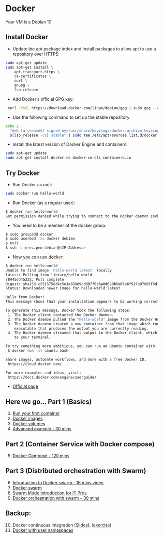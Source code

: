 # Docker

Your VM is a Debian 10

Install Docker
---------------
* Update the apt package index and install packages to allow apt to use a repository over HTTPS:
```bash
sudo apt-get update
sudo apt-get install \
    apt-transport-https \
    ca-certificates \
    curl \
    gnupg \
    lsb-release

```
* Add Docker’s official GPG key:
```bash
 curl -fsSL https://download.docker.com/linux/debian/gpg | sudo gpg --dearmor -o /usr/share/keyrings/docker-archive-keyring.gpg
```
* Use the following command to set up the stable repository.
```bash
echo \
  "deb [arch=amd64 signed-by=/usr/share/keyrings/docker-archive-keyring.gpg] https://download.docker.com/linux/debian \
  $(lsb_release -cs) stable" | sudo tee /etc/apt/sources.list.d/docker.list > /dev/null
```
* install the latest version of Docker Engine and containerd
```bash
sudo apt-get update
sudo apt-get install docker-ce docker-ce-cli containerd.io
```

Try Docker
-----------
* Run Docker as root:
```bash
sudo docker run hello-world
```
* Run Docker (as a regular user):
```bash
$ docker run hello-world
Got permission denied while trying to connect to the Docker daemon socket at unix:///var/run/docker.sock: Get http://%2Fvar%2Frun%2Fdocker.sock/v1.27/images/json: dial unix /var/run/docker.sock: connect: permission denied
```
* You need to be a member of the docker group:
```bash
$ sudo groupadd docker
$ sudo usermod -aG docker debian
$ exit
$ ssh -i nrec.pem debian@<IP-Address>
```
* Now you can use docker:
```bash
$ docker run hello-world
Unable to find image 'hello-world:latest' locally
latest: Pulling from library/hello-world
78445dd45222: Pull complete
Digest: sha256:c5515758d4c5e1e838e9cd307f6c6a0d620b5e07e6f927b07d05f6d12a1ac8d7
Status: Downloaded newer image for hello-world:latest

Hello from Docker!
This message shows that your installation appears to be working correctly.

To generate this message, Docker took the following steps:
 1. The Docker client contacted the Docker daemon.
 2. The Docker daemon pulled the "hello-world" image from the Docker Hub.
 3. The Docker daemon created a new container from that image which runs the
    executable that produces the output you are currently reading.
 4. The Docker daemon streamed that output to the Docker client, which sent it
    to your terminal.

To try something more ambitious, you can run an Ubuntu container with:
 $ docker run -it ubuntu bash

Share images, automate workflows, and more with a free Docker ID:
 https://cloud.docker.com/

For more examples and ideas, visit:
 https://docs.docker.com/engine/userguide/
```
* [Official page](https://docs.docker.com/engine/install/debian/)

Here we go... Part 1 (Basics)
------------------------------
1. [Run your first container](http://training.play-with-docker.com/ops-s1-hello/)
2. [Docker images](http://training.play-with-docker.com/ops-s1-images/)
3. [Docker volumes](http://training.play-with-docker.com/docker-volumes/)
4. [Advanced example - 30 mins](http://training.play-with-docker.com/beginner-linux/)

Part 2 (Container Service with Docker compose)
------------------------------------------------
5. [Docker Compose - 120 mins](https://github.com/abdulrahmanazab/docker-training-neic/blob/prace-training-2021/docker-compose.md)

Part 3 (Distributed orchestration with Swarm)
----------------------------------------------
6. [Introduction to Docker swarm - 16 mins video](https://www.youtube.com/watch?v=Tm0Q5zr3FL4)
7. [Docker swarm](http://training.play-with-docker.com/swarm-mode-intro/)
8. [Swarm Mode Introduction for IT Pros](http://training.play-with-docker.com/ops-s1-swarm-intro/)
9. [Docker orchestration with swarm - 30 mins](https://training.play-with-docker.com/orchestration-hol/)

Backup:
--------
10. Docker continuous integration ([Slides](https://github.com/abdulrahmanazab/docker-training-neic/blob/research-bazaar-2020/Docker-continous-integration.pdf)), ([exercise](https://github.com/abdulrahmanazab/docker-training-neic/blob/research-bazaar-2020/docker-continuous-integration.md))
11. [Docker with user namespaces](https://github.com/abdulrahmanazab/docker-training-neic/blob/research-bazaar-2020/docker-userns.md)

